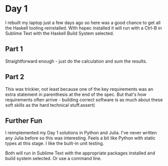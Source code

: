 # Day 1

I rebuilt my laptop just a few days ago so here was a good chance to get all the Haskell tooling reinstalled. With hspec installed it will run with a Ctrl-B in Sublime Text with the Haskell Build System selected.

## Part 1

Straightforward enough - just do the calculation and sum the results.

## Part 2

This was trickier, not least because one of the key requirements was an extra statement in parenthesis at the end of the spec. But that's how requirements often arrive - building correct software is as much about these soft skills as the hard technical stuff.assert(

## Further Fun

I reimplemented my Day 1 solutions in Python and Julia. I've never written any Julia before so this was interesting. Feels a bit like Python with static types at this stage. I like the built-in unit testing.

Both will run in Sublime Text with the appropriate packages installed and build system selected. Or use a command line.
